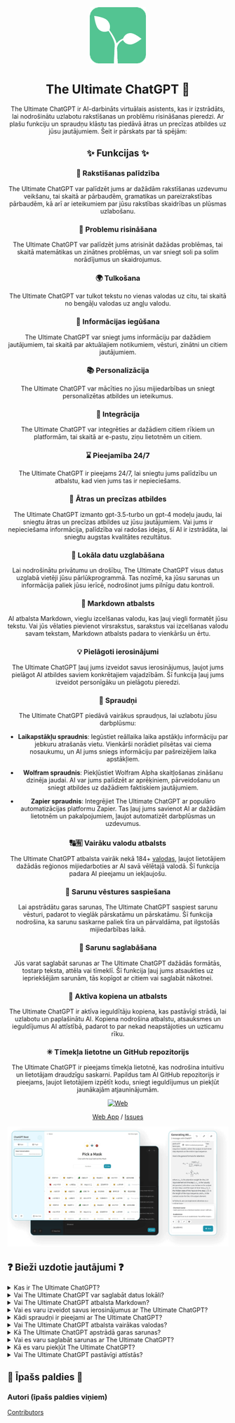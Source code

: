 <div align="center">
<img src="./docs/images/icon.png" alt="The Ultimate ChatGPT ikona"/>

<h1 align="center">The Ultimate ChatGPT 🌟</h1>

The Ultimate ChatGPT ir AI-darbināts virtuālais asistents, kas ir izstrādāts, lai nodrošinātu uzlabotu rakstīšanas un problēmu risināšanas pieredzi. Ar plašu funkciju un spraudņu klāstu tas piedāvā ātras un precīzas atbildes uz jūsu jautājumiem. Šeit ir pārskats par tā spējām:

## ✨ Funkcijas ✨

### 📝 Rakstīšanas palīdzība
The Ultimate ChatGPT var palīdzēt jums ar dažādām rakstīšanas uzdevumu veikšanu, tai skaitā ar pārbaudēm, gramatikas un pareizrakstības pārbaudēm, kā arī ar ieteikumiem par jūsu rakstības skaidrības un plūsmas uzlabošanu.

### 💭 Problemu risināšana
The Ultimate ChatGPT var palīdzēt jums atrisināt dažādas problēmas, tai skaitā matemātikas un zinātnes problēmas, un var sniegt soli pa solim norādījumus un skaidrojumus.

### 🌍 Tulkošana
The Ultimate ChatGPT var tulkot tekstu no vienas valodas uz citu, tai skaitā no bengāļu valodas uz angļu valodu.

### 📑 Informācijas iegūšana
The Ultimate ChatGPT var sniegt jums informāciju par dažādiem jautājumiem, tai skaitā par aktuālajiem notikumiem, vēsturi, zinātni un citiem jautājumiem.

### 📚 Personalizācija
The Ultimate ChatGPT var mācīties no jūsu mijiedarbības un sniegt personalizētas atbildes un ieteikumus.

### 📎 Integrācija
The Ultimate ChatGPT var integrēties ar dažādiem citiem rīkiem un platformām, tai skaitā ar e-pastu, ziņu lietotnēm un citiem.

### ⌛ Pieejamība 24/7
The Ultimate ChatGPT ir pieejams 24/7, lai sniegtu jums palīdzību un atbalstu, kad vien jums tas ir nepieciešams.

### 🚀 Ātras un precīzas atbildes

The Ultimate ChatGPT izmanto gpt-3.5-turbo un gpt-4 modeļu jaudu, lai sniegtu ātras un precīzas atbildes uz jūsu jautājumiem. Vai jums ir nepieciešama informācija, palīdzība vai radošas idejas, šī AI ir izstrādāta, lai sniegtu augstas kvalitātes rezultātus.

### 💾 Lokāla datu uzglabāšana

Lai nodrošinātu privātumu un drošību, The Ultimate ChatGPT visus datus uzglabā vietēji jūsu pārlūkprogrammā. Tas nozīmē, ka jūsu sarunas un informācija paliek jūsu ierīcē, nodrošinot jums pilnīgu datu kontroli.

### 🔢 Markdown atbalsts

AI atbalsta Markdown, vieglu izcelšanas valodu, kas ļauj viegli formatēt jūsu tekstu. Vai jūs vēlaties pievienot virsrakstus, sarakstus vai izcelšanas valodu savam tekstam, Markdown atbalsts padara to vienkāršu un ērtu.

### 💡 Pielāgoti ierosinājumi

The Ultimate ChatGPT ļauj jums izveidot savus ierosinājumus, ļaujot jums pielāgot AI atbildes saviem konkrētajiem vajadzībām. Šī funkcija ļauj jums izveidot personīgāku un pielāgotu pieredzi.

### 🔆 Spraudņi

The Ultimate ChatGPT piedāvā vairākus spraudņus, lai uzlabotu jūsu darbplūsmu:

- **Laikapstākļu spraudnis**: Iegūstiet reāllaika laika apstākļu informāciju par jebkuru atrašanās vietu. Vienkārši norādiet pilsētas vai ciema nosaukumu, un AI jums sniegs informāciju par pašreizējiem laika apstākļiem.

- **Wolfram spraudnis**: Piekļūstiet Wolfram Alpha skaitļošanas zināšanu dzinēja jaudai. AI var jums palīdzēt ar aprēķiniem, pārveidošanu un sniegt atbildes uz dažādiem faktiskiem jautājumiem.

- **Zapier spraudnis**: Integrējiet The Ultimate ChatGPT ar populāro automatizācijas platformu Zapier. Tas ļauj jums savienot AI ar dažādām lietotnēm un pakalpojumiem, ļaujot automatizēt darbplūsmas un uzdevumus.

### 🔠🈶 Vairāku valodu atbalsts

The Ultimate ChatGPT atbalsta vairāk nekā 184+ [valodas](./SUPPORTED_LANGUAGES.md), ļaujot lietotājiem dažādās reģionos mijiedarboties ar AI savā vēlētajā valodā. Šī funkcija padara AI pieejamu un iekļaujošu.

### 💬 Sarunu vēstures saspiešana

Lai apstrādātu garas sarunas, The Ultimate ChatGPT saspiest sarunu vēsturi, padarot to vieglāk pārskatāmu un pārskatāmu. Šī funkcija nodrošina, ka sarunu saskarne paliek tīra un pārvaldāma, pat ilgstošās mijiedarbības laikā.

### 📂 Sarunu saglabāšana

Jūs varat saglabāt sarunas ar The Ultimate ChatGPT dažādās formātās, tostarp teksta, attēla vai tīmeklī. Šī funkcija ļauj jums atsaukties uz iepriekšējām sarunām, tās kopīgot ar citiem vai saglabāt nākotnei.

### 🔑 Aktīva kopiena un atbalsts

The Ultimate ChatGPT ir aktīva ieguldītāju kopiena, kas pastāvīgi strādā, lai uzlabotu un paplašinātu AI. Kopiena nodrošina atbalstu, atsauksmes un ieguldījumus AI attīstībā, padarot to par nekad neapstājoties un uzticamu rīku.

### ✳ Tīmekļa lietotne un GitHub repozitorijs

The Ultimate ChatGPT ir pieejams tīmekļa lietotnē, kas nodrošina intuitīvu un lietotājam draudzīgu saskarni. Papildus tam AI GitHub repozitorijs ir pieejams, ļaujot lietotājiem izpētīt kodu, sniegt ieguldījumus un piekļūt jaunākajām atjauninājumām.

[![Web][Web-image]][web-url]

[Web App](https://chatgpt.kiask.xyz/) / [Issues](https://github.com/ki-ask/The-Ultimate-ChatGPT/issues)

[web-url]: https://chatgpt.kiask.xyz
   
[download-url]: https://github.com/ki-ask/The-Ultimate-ChatGPT/releases

[Web-image]: https://img.shields.io/badge/Web-PWA-orange?logo=microsoftedge

![cover](./docs/images/cover.png)

</div>

## ❓ Bieži uzdotie jautājumi ❓

<details>
<summary>Kas ir The Ultimate ChatGPT?</summary>
The Ultimate ChatGPT ir AI-darbināts virtuālais asistents, kas sniedz ātras un precīzas atbildes uz jūsu jautājumiem un piedāvā dažādas funkcijas un spraudņus, lai uzlabotu jūsu rakstīšanu un problēmu risināšanu.
</details>

<details>
<summary>Vai The Ultimate ChatGPT var saglabāt datus lokāli?</summary>
Jā, The Ultimate ChatGPT var saglabāt visus datus lokāli jūsu pārlūkprogrammā, nodrošinot privātumu un drošību.
</details>

<details>
<summary>Vai The Ultimate ChatGPT atbalsta Markdown?</summary>
Jā, The Ultimate ChatGPT atbalsta Markdown, ļaujot jums formatēt tekstu un veidot bagātīgu saturu.
</details>

<details>
<summary>Vai es varu izveidot savus ierosinājumus ar The Ultimate ChatGPT?</summary>
Jā, jūs varat izveidot savus ierosinājumus un pielāgot savu mijiedarbību ar The Ultimate ChatGPT.
</details>

<details>
<summary>Kādi spraudņi ir pieejami ar The Ultimate ChatGPT?</summary>
The Ultimate ChatGPT piedāvā spraudņus, piemēram, Laikapstākļu, Wolfram un Zapier, lai vienkāršotu jūsu darbu un nodrošinātu papildu funkcionalitāti.
</details>

<details>
<summary>Vai The Ultimate ChatGPT atbalsta vairākas valodas?</summary>
Jā, The Ultimate ChatGPT iekļauj iebūvētus ierosinājumus vairākās valodās, ļaujot jums sazināties savā izvēlētajā valodā.
</details>

<details>
<summary>Kā The Ultimate ChatGPT apstrādā garas sarunas?</summary>
The Ultimate ChatGPT saspiest sarunu vēsturi, lai efektīvi apstrādātu garas sarunas un nodrošinātu nevainojamu pieredzi.
</details>

<details>
<summary>Vai es varu saglabāt sarunas ar The Ultimate ChatGPT?</summary>
Jā, jūs varat saglabāt sarunas teksta, attēla vai tīmeklī, izmantojot KiAsk kopīgošanas funkciju.
</details>

<details>
<summary>Kā es varu piekļūt The Ultimate ChatGPT?</summary>
The Ultimate ChatGPT ir pieejams kā tīmekļa lietotne, un jūs varat arī piekļūt GitHub repozitorijam, lai saņemtu atbalstu un papildu funkcijas.
</details>

<details>
<summary>Vai The Ultimate ChatGPT pastāvīgi attīstās?</summary>
Jā, The Ultimate ChatGPT pastāvīgi attīstās ar atjauninājumiem un uzlabojumiem, un tam ir aktīva ieguldītāju kopiena.
</details>

## 🎉 Īpašs paldies 🎉

### Autori (īpašs paldies viņiem)

[Contributors](https://github.com/Yidadaa/ChatGPT-Next-Web/graphs/contributors)